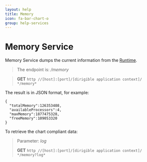 ```yaml
---
layout: help
title: Memory
icon: fa-bar-chart-o
group: help-services
---
```


Memory Service
===

Memory Service dumps the current information from the [Runtime](http://docs.oracle.com/javase/6/docs/api/java/lang/Runtime.html).

> The endpoint is: */memory*

> **GET** `http //[host]:[port]/[dirigible application context]/ */memory*`

The result is in JSON format, for example:

<pre><code>{
  "totalMemory":126353408,
  "availableProcessors":4,
  "maxMemory":1877475328,
  "freeMemory":109053320
}
</code></pre>

To retrieve the chart compliant data:

> Parameter: *log*
> 
> **GET** `http //[host]:[port]/[dirigible application context]/ */memory?log*`